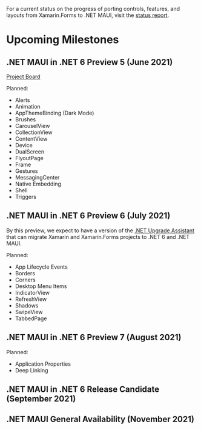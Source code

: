 For a current status on the progress of porting controls, features, and layouts from Xamarin.Forms to .NET MAUI, visit the [status report](https://github.com/dotnet/maui/wiki/status).

# Upcoming Milestones

## **.NET MAUI in .NET 6 Preview 5 (June 2021)**

[Project Board](https://github.com/dotnet/maui/projects/7)

Planned:
* Alerts
* Animation
* AppThemeBinding (Dark Mode)
* Brushes
* CarouselView
* CollectionView
* ContentView
* Device
* DualScreen
* FlyoutPage
* Frame
* Gestures
* MessagingCenter
* Native Embedding
* Shell
* Triggers

## **.NET MAUI in .NET 6 Preview 6 (July 2021)**

By this preview, we expect to have a version of the [.NET Upgrade Assistant](https://github.com/dotnet/upgrade-assistant) that can migrate Xamarin and Xamarin.Forms projects to .NET 6 and .NET MAUI.

Planned:
* App Lifecycle Events
* Borders
* Corners
* Desktop Menu Items
* IndicatorView
* RefreshView
* Shadows
* SwipeView
* TabbedPage

## **.NET MAUI in .NET 6 Preview 7 (August 2021)**

Planned:
* Application Properties
* Deep Linking

## **.NET MAUI in .NET 6 Release Candidate (September 2021)**

## **.NET MAUI General Availability (November 2021)**

